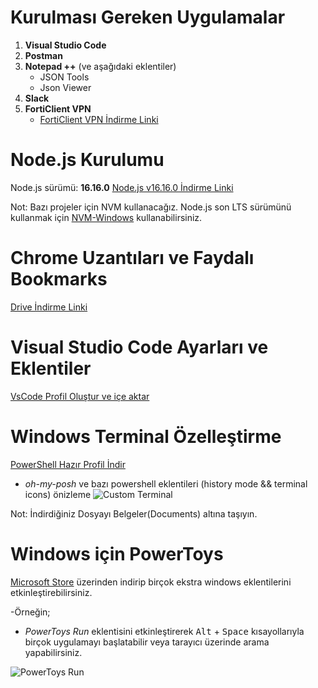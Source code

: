 # Kurulması Gereken Uygulamalar

1. **Visual Studio Code**
2. **Postman**
3. **Notepad ++** (ve aşağıdaki eklentiler)
   - JSON Tools
   - Json Viewer
4. **Slack**
5. **FortiClient VPN**
   - [FortiClient VPN İndirme Linki](https://www.fortinet.com/support/product-downloads)

# Node.js Kurulumu

Node.js sürümü: **16.16.0**
[Node.js v16.16.0 İndirme Linki](https://nodejs.org/dist/v16.16.0/node-v16.16.0-x86.msi)

Not: Bazı projeler için NVM kullanacağız. Node.js son LTS sürümünü kullanmak için [NVM-Windows](https://github.com/coreybutler/nvm-windows#readme) kullanabilirsiniz.

# Chrome Uzantıları ve Faydalı Bookmarks

[Drive İndirme Linki](https://drive.google.com/file/d/1zP0mRLciXxAYyj7_f1175VwSsU7o2V98/view?usp=sharing](https://drive.google.com/drive/folders/1bk6V9yY4xw_Hv89TEiLmyLzYZCwqr9jQ?usp=sharing))

# Visual Studio Code Ayarları ve Eklentiler

[VsCode Profil Oluştur ve içe aktar](https://vscode.dev/editor/profile/github/87df97ceb570e1298a251fc3f2e5d1f8)

# Windows Terminal Özelleştirme

[PowerShell Hazır Profil İndir](https://drive.google.com/file/d/1rwsU0avHm0uxiRwU70-bnlNiXsBLg3z2/view?usp=sharing)

- *oh-my-posh* ve bazı powershell eklentileri (history mode && terminal icons) önizleme
![Custom Terminal](https://i.hizliresim.com/c1pivnq.png)

Not: İndirdiğiniz Dosyayı Belgeler(Documents) altına taşıyın.

# Windows için PowerToys

[Microsoft Store](https://apps.microsoft.com/detail/XP89DCGQ3K6VLD?hl=tr-tr&gl=tr) üzerinden indirip birçok ekstra windows eklentilerini etkinleştirebilirsiniz.

-Örneğin; 
- *PowerToys Run* eklentisini etkinleştirerek  <kbd>Alt</kbd> + <kbd>Space</kbd> kısayollarıyla birçok uygulamayı başlatabilir veya tarayıcı üzerinde arama yapabilirsiniz.

![PowerToys Run](https://i.hizliresim.com/rfk00uy.png)


